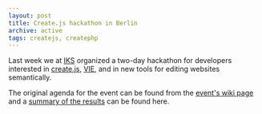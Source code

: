 ```yaml
---
layout: post
title: Create.js hackathon in Berlin
archive: active
tags: createjs, createphp
---
```


Last week we at [IKS][1] organized a two-day hackathon for developers interested in [create.js][2], [VIE][3], and in new tools for
editing websites semantically.

The original agenda for the event can be found from the [event's wiki page][4] and a [summary of the results][5] can be found here.

 [1]: http://www.iks-project.eu/
 [2]: http://createjs.org/
 [3]: http://viejs.org/
 [4]: http://wiki.iks-project.eu/index.php/DevWorkshops/VieBerlin
 [5]: http://bergie.iki.fi/blog/createjs-berlin-hackathon/
